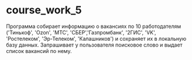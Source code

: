 # course_work_5

Программа собирает информацию о вакансиях по 10 работодателям ('Тинькоф', 'Ozon', 'МТС', 'СБЕР','Газпромбанк', '2ГИС', 
'VK', 'Ростелеком', 'Эр-Телеком', 'Калашников') и сохраняет их в локальную базу данных.
Запрашивает у пользователя поисковое слово и выдает список вакансий по нему.
